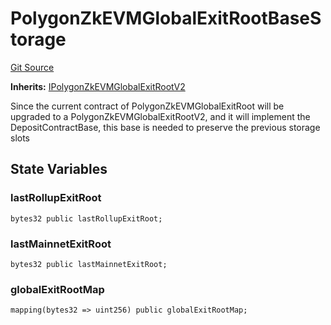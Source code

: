 # PolygonZkEVMGlobalExitRootBaseStorage
[Git Source](https://github.com/agglayer/agglayer-contracts/blob/856b421eef55a77f98f6fed45beb5ed8e3023c16/contracts/lib/PolygonZkEVMGlobalExitRootBaseStorage.sol)

**Inherits:**
[IPolygonZkEVMGlobalExitRootV2](/contracts/interfaces/IPolygonZkEVMGlobalExitRootV2.sol/interface.IPolygonZkEVMGlobalExitRootV2.md)

Since the current contract of PolygonZkEVMGlobalExitRoot will be upgraded to a PolygonZkEVMGlobalExitRootV2, and it will implement
the DepositContractBase, this base is needed to preserve the previous storage slots


## State Variables
### lastRollupExitRoot

```solidity
bytes32 public lastRollupExitRoot;
```


### lastMainnetExitRoot

```solidity
bytes32 public lastMainnetExitRoot;
```


### globalExitRootMap

```solidity
mapping(bytes32 => uint256) public globalExitRootMap;
```


